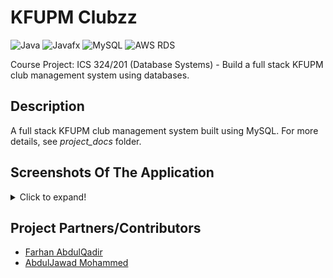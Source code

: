 # KFUPM Clubzz
  ![Java](https://img.shields.io/badge/Java-5181b8?style=flat&logo=java&logoColor=white)
  ![Javafx](https://img.shields.io/badge/Javafx-orange?style=flat)
  ![MySQL](https://img.shields.io/badge/MySQL-yellow?style=flat&logo=mysql&logoColor=red)
  ![AWS RDS](https://img.shields.io/badge/-AWS_RDS-f0806c?style=flat)
  
  Course Project: ICS 324/201 (Database Systems) - Build a full stack KFUPM club management system using databases.

## Description
   A full stack KFUPM club management system built using MySQL. For more details, see *project_docs* folder.

## Screenshots Of The Application
<details>
  <summary>Click to expand!</summary>
<img src="readme_res/Snap1.png" width="400"/><img src="readme_res/Snap2.png" width="400"/>

<img src="readme_res/Snap3.png" width="400"/> <img src="readme_res/Snap4.png" width="400"/> 

<img src="readme_res/Snap5.png" width="400"/><img src="readme_res/Snap6.png" width="400"/>

<img src="readme_res/Snap7.png" width="400"/> <img src="readme_res/Snap8.png" width="400"/> 

<img src="readme_res/Snap9.png" width="400"/> <img src="readme_res/Snap10.png" width="400"/> 
</details>

## Project Partners/Contributors
   - [Farhan AbdulQadir](https://github.com/Vegeterian)
   - [AbdulJawad Mohammed](https://github.com/abbaddon1001)



